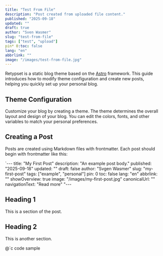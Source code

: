 ```yaml
---
title: "Test From File"
description: "Post created from uploaded file content."
published: "2025-09-18"
updated: ""
draft: true
author: "Sven Wasmer"
slug: "test-from-file"
tags: ["test", "upload"]
pin* 0:toc: false
lang: "en"
abbrlink: ""
image: "/images/test-from-file.jpg"
---
```


Retypset is a static blog theme based on the [Astro](https://astro.build/) framework. This guide introduces how to modify theme configuration and create new posts, helping you quickly set up your personal blog.

## Theme Configuration

Customize your blog by creating a theme. The theme determines the overall layout and design of your blog. You can edit the colors, fonts, and other variables to match your personal preferences.

## Creating a Post

Posts are created using Markdown files with frontmatter. Each post should begin with frontmatter like this:

`---
title: "My First Post"
description: "An example post body."
published: "2025-09-18"
updated: ""
draft: false
author: "Svgen Wasmer"
slug: "my-first-post"
tags: ["example", "personal"]
pin: 0
toc: false
lang: "en"
abbrlink: ""
showOverview: true
image: "/images/my-first-post.jpg"
canonicalUrl: ""
navigationText: "Read more"
"---

## Heading 1

This is a section of the post.

## Heading 2

This is another section.

@`c
code sample
```

